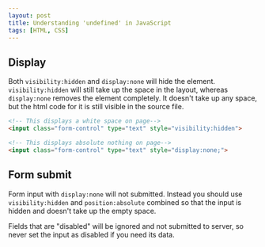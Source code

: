 ```yaml
---
layout: post
title: Understanding 'undefined' in JavaScript
tags: [HTML, CSS]
---
```


## Display

Both `visibility:hidden` and `display:none` will hide the element. `visibility:hidden` will still take up the space in the layout, whereas `display:none` removes the element completely. It doesn't take up any space, but the html code for it is still visible in the source file.

```html
<!-- This displays a white space on page-->
<input class="form-control" type="text" style="visibility:hidden">

<!-- This displays absolute nothing on page-->
<input class="form-control" type="text" style="display:none;">
```

## Form submit

Form input with `display:none` will not submitted. Instead you should use `visibility:hidden` and `position:absolute` combined so that the input is hidden and doesn't take up the empty space.

Fields that are "disabled" will be ignored and not submitted to server, so never set the input as disabled if you need its data.
